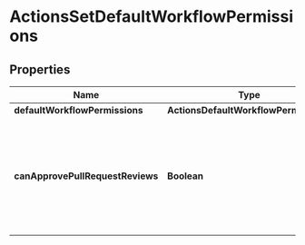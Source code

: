 

# ActionsSetDefaultWorkflowPermissions


## Properties

| Name | Type | Description | Notes |
|------------ | ------------- | ------------- | -------------|
|**defaultWorkflowPermissions** | **ActionsDefaultWorkflowPermissions** |  |  [optional] |
|**canApprovePullRequestReviews** | **Boolean** | Whether GitHub Actions can approve pull requests. Enabling this can be a security risk. |  [optional] |




